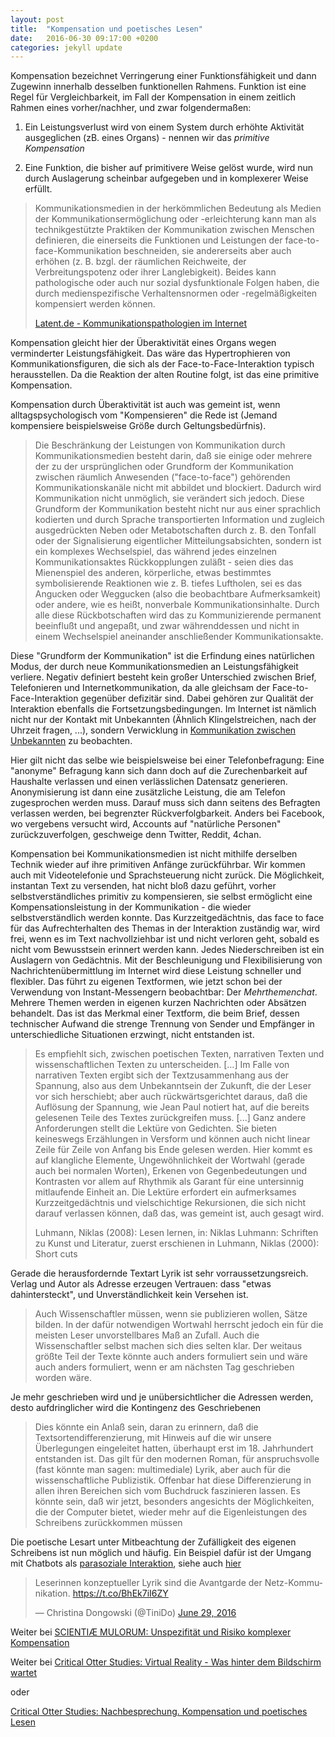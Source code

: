 ```yaml
---
layout: post
title:  "Kompensation und poetisches Lesen"
date:   2016-06-30 09:17:00 +0200
categories: jekyll update
---
```


Kompensation bezeichnet Verringerung einer Funktionsfähigkeit und dann Zugewinn innerhalb desselben
funktionellen Rahmens. Funktion ist eine Regel für Vergleichbarkeit, im Fall der Kompensation in einem zeitlich Rahmen eines vorher/nachher, und zwar folgendermaßen:

1. Ein Leistungsverlust wird von einem System durch erhöhte Aktivität ausgeglichen (zB. eines Organs) - nennen wir das *primitive Kompensation*

2. Eine Funktion, die bisher auf primitivere Weise gelöst wurde, wird nun durch Auslagerung scheinbar aufgegeben und in komplexerer Weise erfüllt.


>Kommunikationsmedien in der herkömmlichen Bedeutung als Medien der Kommunikationsermöglichung oder -erleichterung kann man als technikgestützte Praktiken der Kommunikation zwischen Menschen definieren, die einerseits die Funktionen und Leistungen der face-to-face-Kommunikation beschneiden, sie andererseits aber auch erhöhen (z. B. bzgl. der räumlichen Reichweite, der Verbreitungspotenz oder ihrer Langlebigkeit). Beides kann pathologische oder auch nur sozial dysfunktionale Folgen haben, die durch medienspezifische Verhaltensnormen oder -regelmäßigkeiten kompensiert werden können.
>
><a href="http://www.latent.de/Worte/Kommunikationspathologien.html">Latent.de - Kommunikationspathologien im Internet</a>


Kompensation gleicht hier der Überaktivität eines Organs wegen verminderter Leistungsfähigkeit. Das wäre das Hypertrophieren von Kommunikationsfiguren, die sich als der Face-to-Face-Interaktion typisch herausstellen. Da die Reaktion der alten Routine folgt, ist das eine primitive Kompensation.


Kompensation durch Überaktivität ist auch was gemeint ist, wenn alltagspsychologisch vom "Kompensieren" die Rede ist (Jemand kompensiere beispielsweise Größe durch Geltungsbedürfnis).

>Die Beschränkung der Leistungen von Kommunikation durch Kommunikationsmedien besteht darin, daß sie einige oder mehrere der zu der ursprünglichen oder Grundform der Kommunikation zwischen räumlich Anwesenden ("face-to-face") gehörenden Kommunikationskanäle nicht mit abbildet und blockiert. Dadurch wird Kommunikation nicht unmöglich, sie verändert sich jedoch. Diese Grundform der Kommunikation besteht nicht nur aus einer sprachlich kodierten und durch Sprache transportierten Information und zugleich ausgedrückten Neben oder Metabotschaften durch z. B. den Tonfall oder der Signalisierung eigentlicher Mitteilungsabsichten, sondern ist ein komplexes Wechselspiel, das während jedes einzelnen Kommunikationsaktes Rückkopplungen zuläßt - seien dies das Mienenspiel des anderen, körperliche, etwas bestimmtes symbolisierende Reaktionen wie z. B. tiefes Luftholen, sei es das Angucken oder Weggucken (also die beobachtbare Aufmerksamkeit) oder andere, wie es heißt, nonverbale Kommunikationsinhalte. Durch alle diese Rückbotschaften wird das zu Kommunizierende permanent beeinflußt und angepaßt, und zwar währenddessen und nicht in einem Wechselspiel aneinander anschließender Kommunikationsakte.


Diese "Grundform der Kommunikation" ist die Erfindung eines natürlichen Modus, der durch neue Kommunikationsmedien an Leistungsfähigkeit verliere. Negativ definiert besteht kein großer Unterschied zwischen Brief, Telefonieren und Internetkommunikation, da alle gleichsam der Face-to-Face-Interaktion gegenüber defizitär sind. Dabei gehören zur Qualität der Interaktion ebenfalls die Fortsetzungsbedingungen. Im Internet ist nämlich nicht nur der Kontakt mit Unbekannten (Ähnlich Klingelstreichen, nach der Uhrzeit fragen, ...), sondern Verwicklung in <a href="https://twitter.com/hashtag/kzu">Kommunikation zwischen Unbekannten</a> zu beobachten.


Hier gilt nicht das selbe wie beispielsweise bei einer Telefonbefragung: Eine "anonyme" Befragung kann sich dann doch auf die Zurechenbarkeit auf Haushalte verlassen und einen verlässlichen Datensatz  generieren. Anonymisierung ist dann eine zusätzliche Leistung, die am Telefon zugesprochen werden muss. Darauf muss sich dann seitens des Befragten verlassen werden, bei begrenzter Rückverfolgbarkeit. Anders bei Facebook, wo vergebens versucht wird, Accounts auf "natürliche Personen" zurückzuverfolgen, geschweige denn Twitter, Reddit, 4chan.


Kompensation bei Kommunikationsmedien ist nicht mithilfe derselben Technik wieder auf ihre primitiven Anfänge zurückführbar. Wir kommen auch mit Videotelefonie und Sprachsteuerung nicht zurück. Die Möglichkeit, instantan Text zu versenden, hat nicht bloß dazu geführt, vorher selbstverständliches primitiv zu kompensieren, sie selbst ermöglicht eine Kompensationsleistung in der Kommunikation - die wieder selbstverständlich werden konnte. Das Kurzzeitgedächtnis, das face to face für das Aufrechterhalten des Themas in der Interaktion zuständig war, wird frei, wenn es im Text nachvollziehbar ist und nicht verloren geht, sobald es nicht vom Bewusstsein erinnert werden kann. Jedes Niederschreiben ist ein Auslagern von Gedächtnis. Mit der Beschleunigung und Flexibilisierung von Nachrichtenübermittlung im Internet wird diese Leistung schneller und flexibler. Das führt zu eigenen Textformen, wie jetzt schon bei der Verwendung von Instant-Messengern beobachtbar: Der *Mehrthemenchat*. Mehrere Themen werden in eigenen kurzen Nachrichten oder Absätzen behandelt. Das ist das Merkmal einer Textform, die beim Brief, dessen technischer Aufwand die strenge Trennung von Sender und Empfänger in unterschiedliche Situationen erzwingt, nicht entstanden ist.


>Es empfiehlt sich, zwischen poetischen Texten, narrativen Texten und wissenschaftlichen Texten zu unterscheiden. [...] Im Falle von narrativen Texten ergibt sich der Textzusammenhang aus der Spannung, also aus dem Unbekanntsein der Zukunft, die der Leser vor sich herschiebt; aber auch rückwärtsgerichtet daraus, daß die Auflösung der Spannung, wie Jean Paul notiert hat, auf die bereits gelesenen Teile des Textes zurückgreifen muss. [...] Ganz andere Anforderungen stellt die Lektüre von Gedichten. Sie bieten keineswegs Erzählungen in Versform und können auch nicht linear Zeile für Zeile von Anfang bis Ende gelesen werden. Hier kommt es auf klangliche Elemente, Ungewöhnlichkeit der Wortwahl (gerade auch bei normalen Worten), Erkenen von Gegenbedeutungen und Kontrasten vor allem auf Rhythmik als Garant für eine untersinnig mitlaufende Einheit an. Die Lektüre erfordert ein aufmerksames Kurzzeitgedächtnis und vielschichtige Rekursionen, die sich nicht darauf verlassen können, daß das, was gemeint ist, auch gesagt wird.
>
>Luhmann, Niklas (2008): Lesen lernen, in: Niklas Luhmann: Schriften zu Kunst und Literatur, zuerst erschienen in Luhmann, Niklas (2000): Short cuts


Gerade die herausfordernde Textart Lyrik ist sehr vorraussetzungsreich. Verlag und Autor als Adresse erzeugen Vertrauen: dass "etwas dahintersteckt", und Unverständlichkeit kein Versehen ist.


>Auch Wissenschaftler müssen, wenn sie publizieren wollen, Sätze bilden. In der dafür notwendigen Wortwahl herrscht jedoch ein für die meisten Leser unvorstellbares Maß an Zufall. Auch die Wissenschaftler selbst machen sich dies selten klar. Der weitaus größte Teil der Texte könnte auch anders formuliert sein und wäre auch anders formuliert, wenn er am nächsten Tag geschrieben worden wäre.


Je mehr geschrieben wird und je unübersichtlicher die Adressen werden, desto aufdringlicher wird die Kontingenz des Geschriebenen


>Dies könnte ein Anlaß sein, daran zu erinnern, daß die Textsortendifferenzierung, mit Hinweis auf die wir unsere Überlegungen eingeleitet hatten, überhaupt erst im 18. Jahrhundert entstanden ist. Das gilt für den modernen Roman, für anspruchsvolle (fast könnte man sagen: multimediale) Lyrik, aber auch für die wissenschaftliche Publizistik. Offenbar hat diese Differenzierung in allen ihren Bereichen sich vom Buchdruck faszinieren lassen. Es könnte sein, daß wir jetzt, besonders angesichts der Möglichkeiten, die der Computer bietet, wieder mehr auf die Eigenleistungen des Schreibens zurückkommen müssen


Die poetische Lesart unter Mitbeachtung der Zufälligkeit des eigenen Schreibens ist nun möglich und häufig. Ein Beispiel dafür ist der Umgang mit Chatbots als <a href="https://differentia.wordpress.com/2013/12/07/eine-bemerkung-zu-parasozialer-interaktion-thorstena_bln-siggibecker/">parasoziale Interaktion</a>, siehe auch <a href="http://www.reis.space/jekyll/update/2016/06/28/der-morgen-danach.html"> hier </a>


<blockquote class="twitter-tweet" data-lang="en"><p lang="de" dir="ltr">Leserinnen konzeptueller Lyrik sind die Avantgarde der Netz-Kommunikation. <a href="https://t.co/BhEk7iI6ZY">https://t.co/BhEk7iI6ZY</a></p>&mdash; Christina Dongowski (@TiniDo) <a href="https://twitter.com/TiniDo/status/748140954264215552">June 29, 2016</a></blockquote>
<script async src="//platform.twitter.com/widgets.js" charset="utf-8"></script>

Weiter bei <a href="http://www.mulus.science/2015/07/10/Unspezifitat-und-Risiko-komplexer-Kompensation.html">SCIENTIÆ MULORUM: Unspezifität und Risiko komplexer Kompensation</a>

Weiter bei <a href="http://www.reis.space/jekyll/update/2016/08/09/VR.html">Critical Otter Studies: Virtual Reality - Was hinter dem Bildschirm wartet</a>

oder

<a href="http://www.reis.space/jekyll/update/2016/06/30/nachbesprechung-kompensation.html">Critical Otter Studies: Nachbesprechung. Kompensation und poetisches Lesen
